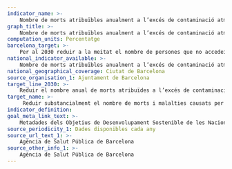 ```yaml
---
indicator_name: >-
    Nombre de morts atribuïbles anualment a l’excés de contaminació atmosfèrica (superació del llindar OMS* per NO2 i PM2,5 alhora) 
graph_title: >-
    Nombre de morts atribuïbles anualment a l’excés de contaminació atmosfèrica (superació del llindar OMS* per NO2 i PM2,5 alhora) 
computation_units: Percentatge
barcelona_target: >-
    Per al 2030 reduir a la meitat el nombre de persones que no accedeixen a atenció o tractaments sanitaris per motius econòmics
national_indicator_available: >-
    Nombre de morts atribuïbles anualment a l’excés de contaminació atmosfèrica (superació del llindar OMS* per NO2 i PM2,5 alhora) 
national_geographical_coverage: Ciutat de Barcelona
source_organisation_1: Ajuntament de Barcelona
target_line_2030: >-
    Reduir el nombre anual de morts atribuïdes a l’excés de contaminació atmosfèrica respecte les recomanacions de l’OMS en un 80%: Inferior a 300
target_name: >-
     Reduir substancialment el nombre de morts i malalties causats per productes químics perillosos i la pol·lució de l’aire, l’aigua i el sòl
indicator_definition:
goal_meta_link_text: >-
    Metadades dels Objetius de Desenvolupament Sostenible de les Nacions Unides (pdf 894kB)
source_periodicity_1: Dades disponibles cada any 
source_url_text_1: >- 
    Agència de Salut Pública de Barcelona  
source_other_info_1: >-
    Agència de Salut Pública de Barcelona
---
```

